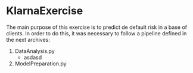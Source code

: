 # KlarnaExercise

The main purpose of this exercise is to predict de default risk in a base of clients. In order to do this, it was necessary to follow a pipeline defined in the next archives:

1. DataAnalysis.py
   - asdasd
2. ModelPreparation.py
